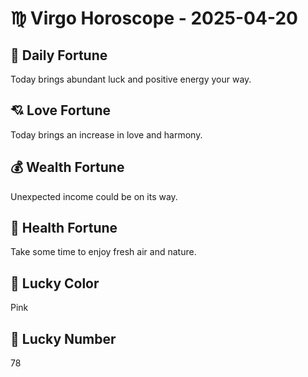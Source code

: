 # ♍ Virgo Horoscope - 2025-04-20

## 🎯 Daily Fortune

Today brings abundant luck and positive energy your way.

## 💘 Love Fortune

Today brings an increase in love and harmony.

## 💰 Wealth Fortune

Unexpected income could be on its way.

## 🌱 Health Fortune

Take some time to enjoy fresh air and nature.

## 🎨 Lucky Color

Pink

## 🔢 Lucky Number

78
